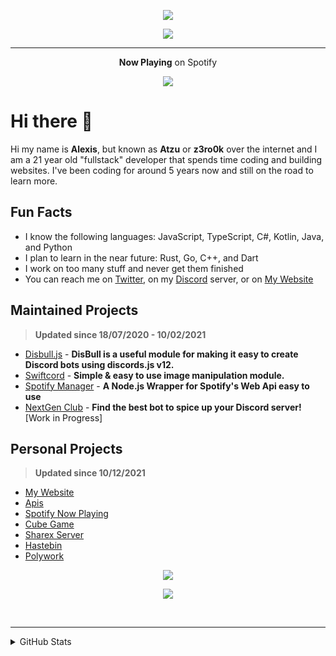 <p align="center">
    <a href="https://spotify.atzu.ml/now-playing?open">
        <img src="https://komarev.com/ghpvc/?username=z3ro0k&color=009999&style=for-the-badge" >
    </a>
</p> <!-- *(since 22th March 2022)* -->

<p align="center">
    <a href="https://spotify.atzu.ml/now-playing?open">
        <img src="https://spotify.atzu.ml/lanyard" >
    </a>
</p>

---

<p align="center">
    <strong>Now Playing</strong> on Spotify
</p>
<p align="center">
    <a href="https://spotify.atzu.ml/top-played">
        <img src="https://spotify.atzu.ml/top-played">
    </a>
</p>

# Hi there 👋 

Hi my name is **Alexis**, but known as **Atzu** or **z3ro0k** over the internet and I am a 21 year old "fullstack" developer that spends time coding and building websites. 
I've been coding for around 5 years now and still on the road to learn more.

## Fun Facts
- I know the following languages: JavaScript, TypeScript, C#, Kotlin, Java, and Python
- I plan to learn in the near future: Rust, Go, C++, and Dart
- I work on too many stuff and never get them finished
- You can reach me on [Twitter](https://twitter.com/MrAzurnex), on my [Discord](https://discord.gg/q99CQEP) server, or on [My Website](https://atzu.ml)


## Maintained Projects
> **Updated since 18/07/2020 - 10/02/2021**

- [Disbull.js](https://www.npmjs.com/package/disbull.js) - **DisBull is a useful module for making it easy to create Discord bots using discords.js v12.**
- [Swiftcord](https://www.npmjs.com/package/swiftcord) - **Simple & easy to use image manipulation module.**
- [Spotify Manager](https://www.npmjs.com/package/spotify-manager) - **A Node.js Wrapper for Spotify's Web Api easy to use**
- [NextGen Club](https://bots.nextgenteam.xyz/) - **Find the best bot to spice up your Discord server!** [Work in Progress]

## Personal Projects
> **Updated since 10/12/2021**

- [My Website](https://atzu.xyz/) 
- [Apis](https://api.atzu.ml)
- [Spotify Now Playing](https://spotify.atzu.ml/now-playing)
- [Cube Game](https://game.atzu.ml)
- [Sharex Server](https://i.atzu.ml/) 
- [Hastebin](https://hb.atzu.ml/)  
- [Polywork](https://poly.atzu.ml)

<p align="center">
    <img src="http://invite.atzu.ml/svg/q99CQEP" >
</p>
<p align="center">
    <img src="https://lanyard-profile-readme.vercel.app/api/325414558623858698?hideTimestamp=false&idleMessage=Just%20chillin...&bg=181c2f&borderRadius=0.35rem&v=0" >
</p>

<br>

---
<details>
<summary>GitHub Stats</summary>
<br>
 
![Metrics](https://metrics.lecoq.io/z3ro0k?template=classic&achievements=1&languages=1&people=1&introduction=1&gists=1&pagespeed=1&tweets=1&base=header%2C%20activity%2C%20community%2C%20repositories%2C%20metadata&base.indepth=false&base.hireable=false&base.skip=false&languages=false&languages.limit=8&languages.threshold=0%25&languages.other=false&languages.colors=github&languages.sections=most-used&languages.indepth=false&languages.analysis.timeout=15&languages.analysis.timeout.repositories=7.5&languages.categories=markup%2C%20programming&languages.recent.categories=markup%2C%20programming&languages.recent.load=300&languages.recent.days=14&people=false&people.limit=24&people.identicons=false&people.identicons.hide=false&people.size=28&people.types=followers%2C%20following&people.shuffle=false&achievements=false&achievements.threshold=C&achievements.secrets=true&achievements.display=detailed&achievements.limit=0&gists=false&introduction=false&introduction.title=true&pagespeed=false&pagespeed.url=.user.website&pagespeed.detailed=false&pagespeed.screenshot=false&pagespeed.pwa=false&tweets=false&tweets.user=.user.twitter&tweets.attachments=false&tweets.limit=2&config.timezone=America%2FMexico_City)
